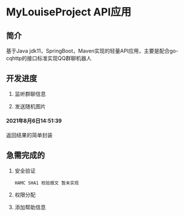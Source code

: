 # MyLouiseProject API应用

## 简介

基于Java jdk11，SpringBoot，Maven实现的轻量API应用，主要是配合<a url="https://github.com/Mrs4s/go-cqhttp">go-cqhttp</a>的接口标准实现QQ群聊机器人

## 开发进度

1. 监听群聊信息

2. 发送随机图片

#### 2021年8月6日14:51:39

返回结果的简单封装

## 急需完成的

1. 安全验证

   ```
   HAMC SHA1 校验报文 暂未实现
   ```

   

2. 权限分配

3. 添加帮助信息
